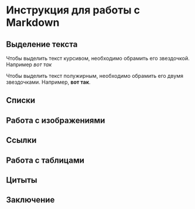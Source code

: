 # Инструкция для работы с Markdown

## Выделение текста

Чтобы выделить текст курсивом, необходимо обрамить его звездочкой. Например *вот так*

Чтобы выделить текст полужирным, необходимо обрамить его двумя звездочками. Например, **вот так**.

## Списки

## Работа с изображениями

## Ссылки

## Работа с таблицами

## Цитыты

## Заключение